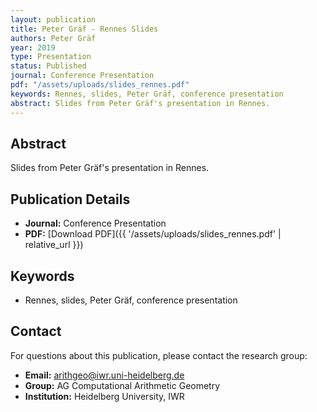 ```yaml
---
layout: publication
title: Peter Gräf - Rennes Slides
authors: Peter Gräf
year: 2019
type: Presentation
status: Published
journal: Conference Presentation
pdf: "/assets/uploads/slides_rennes.pdf"
keywords: Rennes, slides, Peter Gräf, conference presentation
abstract: Slides from Peter Gräf's presentation in Rennes.
---
```

## Abstract

Slides from Peter Gräf's presentation in Rennes.

## Publication Details

- **Journal:** Conference Presentation
- **PDF:** [Download PDF]({{ '/assets/uploads/slides_rennes.pdf' | relative_url }})

## Keywords

- Rennes, slides, Peter Gräf, conference presentation


## Contact

For questions about this publication, please contact the research group:
- **Email:** arithgeo@iwr.uni-heidelberg.de
- **Group:** AG Computational Arithmetic Geometry
- **Institution:** Heidelberg University, IWR